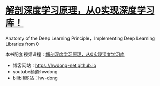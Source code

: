 # [解剖深度学习原理，从0实现深度学习库！](https://ke.qq.com/course/2900371?tuin=ac5537fd)
Anatomy of the Deep Learning Principle，Implementing Deep Learning Libraries from 0

本书配套视频课程：[解剖深度学习原理，从0实现深度学习库](https://ke.qq.com/course/2900371?tuin=ac5537fd)


+ 博客网站：https://hwdong-net.github.io
+ youtube频道:hwdong
+ bilibili网站：hw-dong

